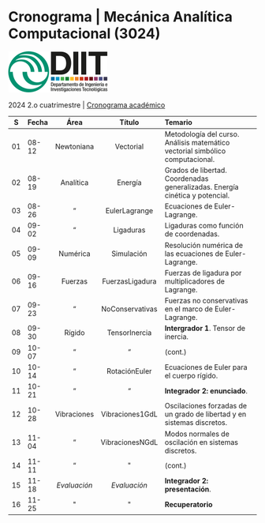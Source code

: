 # Cronograma | Mecánica Analítica Computacional (3024)  
![UNLaM | DIIT](../77figurasLaTeX/ambos.png "UNLaM | DIIT")  
<!--
![DIIT - UNLaM](https://raw.githubusercontent.com/bettachini/MecanicaAnaliticaComputacional/master/figurasLaTeX/ambos.png)   
-->
2024 2.o cuatrimestre | [Cronograma académico](https://www.unlam.edu.ar/index.php?seccion=8&idArticulo=449)

| S  | Fecha | Área         | Título          | Temario                                                                      |
|:--:|:----- |:------------:|:---------------:|:-----------------------------------------------------------------------------|
| 01 | 08-12 | Newtoniana   | Vectorial       | Metodología del curso. Análisis matemático vectorial simbólico computacional.|  
| 02 | 08-19 | Analítica    | Energía         | Grados de libertad. Coordenadas generalizadas. Energía cinética y potencial. |
| 03 | 08-26 | “            | EulerLagrange   | Ecuaciones de Euler-Lagrange.                                                |
| 04 | 09-02 | “            | Ligaduras       | Ligaduras como función de coordenadas.                                       |
| 05 | 09-09 | Numérica     | Simulación      | Resolución numérica de las ecuaciones de Euler-Lagrange.                     |
| 06 | 09-16 | Fuerzas      | FuerzasLigadura | Fuerzas de ligadura por multiplicadores de Lagrange.                         |
| 07 | 09-23 | “            | NoConservativas | Fuerzas no conservativas en el marco de Euler-Lagrange.                      |
| 08 | 09-30 | Rígido       | TensorInercia   | **Intergrador 1**. Tensor de inercia.                                        |
| 09 | 10-07 | “            | “               | (cont.)                                                                      |
| 10 | 10-14 | “            | RotaciónEuler   | Ecuaciones de Euler para el cuerpo rígido.                                   |
| 11 | 10-21 | “            | “               | **Integrador 2: enunciado**.                                                 |
| 12 | 10-28 | Vibraciones  | Vibraciones1GdL | Oscilaciones forzadas de un grado de libertad y en sistemas discretos.       |
| 13 | 11-04 | “            | VibracionesNGdL | Modos normales de oscilación en sistemas discretos.                          |
| 14 | 11-11 | “            | "               | (cont.)                                                                      |
| 15 | 11-18 | _Evaluación_ | _Evaluación_    | **Integrador 2: presentación**.                                                |
| 16 | 11-25 | "            | "               | **Recuperatorio**                                                            |
